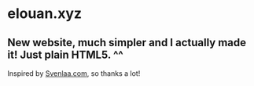# elouan.xyz

## New website, much simpler and I actually made it! Just plain HTML5. ^^

Inspired by [Svenlaa.com](https://svenlaa.com), so thanks a lot!
